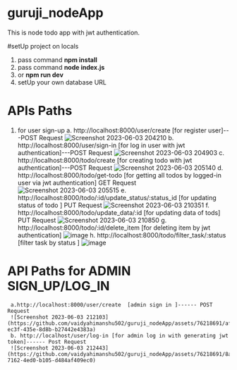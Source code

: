 # guruji_nodeApp

This is node todo app with jwt authentication.

#setUp project on locals
   1. pass command **npm install**
   2. pass command **node index.js**
   3. or **npm run dev**
   4. setUp your own database URL
# APIs Paths
   1. for user sign-up
     a. http://localhost:8000/user/create [for register user]---POST Request
     ![Screenshot 2023-06-03 204210](https://github.com/vaidyahimanshu502/guruji_nodeApp/assets/76218691/84b36ab9-702c-489c-aa1f-7577312411e0)
     b. http://localhost:8000/user/sign-in [for log in user with jwt authentication]---POST Request
     ![Screenshot 2023-06-03 204903](https://github.com/vaidyahimanshu502/guruji_nodeApp/assets/76218691/ba809887-5b73-4ac4-815c-a9b1d2fc629f)
     c. http://localhost:8000/todo/create [for creating todo with jwt authentication]---POST Request
     ![Screenshot 2023-06-03 205140](https://github.com/vaidyahimanshu502/guruji_nodeApp/assets/76218691/8799fdc7-a925-4197-97f5-6c4894aca3dd)
     d. http://localhost:8000/todo/get-todo [for getting all todos by logged-in user via jwt authentication] GET Request
     ![Screenshot 2023-06-03 205515](https://github.com/vaidyahimanshu502/guruji_nodeApp/assets/76218691/0e3874a2-dfac-4bac-af1d-dacbbf816800)
     e. http://localhost:8000/todo/:id/update_status/:status_id [for updating status of todo ] PUT Request
     ![Screenshot 2023-06-03 210351](https://github.com/vaidyahimanshu502/guruji_nodeApp/assets/76218691/53062e89-1cce-4f84-a13c-db45abc17726)
     f. http://localhost:8000/todo/update_data/:id [for updating data of tods] PUT Request
     ![Screenshot 2023-06-03 210850](https://github.com/vaidyahimanshu502/guruji_nodeApp/assets/76218691/940a5910-c886-4335-bf72-4ff7a211bcb1)
     g. http://localhost:8000/todo/:id/delete_item [for deleting item by jwt authentication]
     ![image](https://github.com/vaidyahimanshu502/guruji_nodeApp/assets/76218691/5a221f73-f7ee-4077-9ed1-840e99ede14d)
     h. http://localhost:8000/todo/filter_task/:status [filter task by status ]
     ![image](https://github.com/vaidyahimanshu502/guruji_nodeApp/assets/76218691/37d22458-068b-4977-97f4-17e657f74e20)
# API Paths for ADMIN SIGN_UP/LOG_IN
     a.http://localhost:8000/user/create  [admin sign in ]------ POST Request
     ![Screenshot 2023-06-03 212103](https://github.com/vaidyahimanshu502/guruji_nodeApp/assets/76218691/af193dc4-ec3f-435e-8d8b-b27442e4383a)
     b. http://localhost/user/log-in [for admin log in with generating jwt token]------ Post Request
     ![Screenshot 2023-06-03 212443](https://github.com/vaidyahimanshu502/guruji_nodeApp/assets/76218691/8a000692-7162-4ed0-b105-d484af409ec0)
     


     




